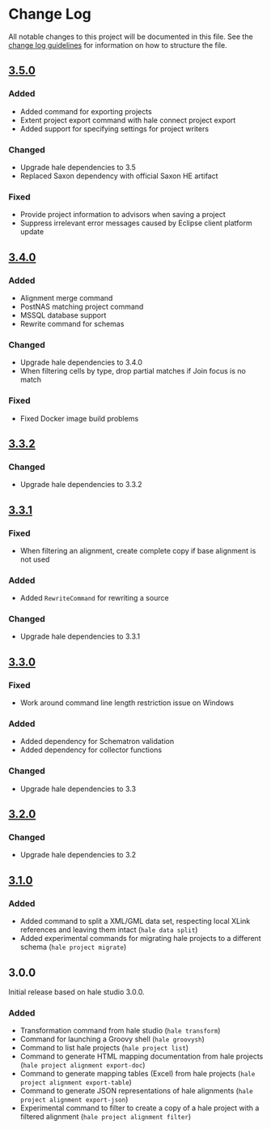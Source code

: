 # Change Log
All notable changes to this project will be documented in this file.
See the [change log guidelines](http://keepachangelog.com/) for information on how to structure the file.

## [3.5.0]

### Added

- Added command for exporting projects
- Extent project export command with hale connect project export
- Added support for specifying settings for project writers

### Changed

- Upgrade hale dependencies to 3.5
- Replaced Saxon dependency with official Saxon HE artifact

### Fixed

- Provide project information to advisors when saving a project
- Suppress irrelevant error messages caused by Eclipse client platform update

## [3.4.0]

### Added

- Alignment merge command
- PostNAS matching project command
- MSSQL database support
- Rewrite command for schemas

### Changed

- Upgrade hale dependencies to 3.4.0
- When filtering cells by type, drop partial matches if Join focus is no match

### Fixed

- Fixed Docker image build problems

## [3.3.2]

### Changed

- Upgrade hale dependencies to 3.3.2

## [3.3.1]

### Fixed

- When filtering an alignment, create complete copy if base alignment is not used

### Added

- Added `RewriteCommand` for rewriting a source

### Changed

- Upgrade hale dependencies to 3.3.1

## [3.3.0]

### Fixed

- Work around command line length restriction issue on Windows

### Added

- Added dependency for Schematron validation
- Added dependency for collector functions

### Changed

- Upgrade hale dependencies to 3.3

## [3.2.0]

### Changed

- Upgrade hale dependencies to 3.2

## [3.1.0]

### Added

- Added command to split a XML/GML data set, respecting local XLink references and leaving them intact (`hale data split`)
- Added experimental commands for migrating hale projects to a different schema (`hale project migrate`)

## 3.0.0

Initial release based on hale studio 3.0.0.

### Added

- Transformation command from hale studio (`hale transform`)
- Command for launching a Groovy shell (`hale groovysh`)
- Command to list hale projects (`hale project list`)
- Command to generate HTML mapping documentation from hale projects (`hale project alignment export-doc`)
- Command to generate mapping tables (Excel) from hale projects (`hale project alignment export-table`)
- Command to generate JSON representations of hale alignments (`hale project alignment export-json`)
- Experimental command to filter to create a copy of a hale project with a filtered alignment (`hale project alignment filter`)

[3.5.0]: https://github.com/halestudio/hale-cli/compare/v3.4.0...v3.5.0
[3.4.0]: https://github.com/halestudio/hale-cli/compare/v3.3.2...v3.4.0
[3.3.2]: https://github.com/halestudio/hale-cli/compare/v3.3.1...v3.3.2
[3.3.1]: https://github.com/halestudio/hale-cli/compare/v3.3.0...v3.3.1
[3.3.0]: https://github.com/halestudio/hale-cli/compare/v3.2.0...v3.3.0
[3.2.0]: https://github.com/halestudio/hale-cli/compare/v3.1.0...v3.2.0
[3.1.0]: https://github.com/halestudio/hale-cli/compare/v3.0.0...v3.1.0
